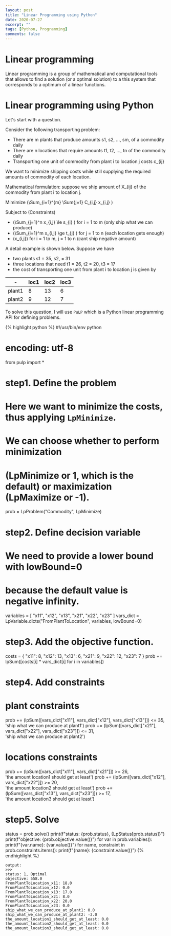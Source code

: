 ```yaml
---
layout: post
title: "Linear Programming using Python"
date: 2020-07-27
excerpt: ""
tags: [Python, Programming]
comments: false
---
```


# Linear programming 

Linear programming is a group of mathematical and computational tools that allows to find a solution (or a optimal solution) to a this system that corresponds to a optimum of a linear functions. 

# Linear programming using Python

Let's start with a question.

Consider the following transporting problem:
- There are m plants that produce amounts s1, s2, ..., sm, of a commodity daily 
- There are n locations that require amounts t1, t2, ..., tn of the commodity daily
- Transporting one unit of commodity from plant i to location j costs c_{ij} 

We want to minimize shipping costs while still supplying the required amounts of commodity of each location.

Mathematical formulation: suppose we ship amount of X_{ij} of the commodity from plant i to location j.

Mimimize \(\Sum_{i=1}^{m} \Sum{j=1} C_{i,j} x_{i,j} \)

Subject to (Constraints)

- \(\Sum_{j=1}^n x_{i,j} \le s_{i} \) for i = 1 to m (only ship what we can produce)
- \(\Sum_{i=1}^m x_{i,j} \ge t_{j} \) for j = 1 to n (each location gets enough)
- \(x_{i,j}\) for i = 1 to m, j = 1 to n (cant ship negative amount)

A detail example is shown below. Suppose we have 
- two plants s1 = 35, s2, = 31
- three locations that need t1 = 26, t2 = 20, t3 = 17
- the cost of transporting one unit from plant i to location j is given by 

| - | loc1 | loc2 | loc3 |
| --- | --- | --- | --- |
| plant1 | 8 | 13 | 6 | 
| plant2 | 9 | 12 | 7 | 

To solve this question,  I will use `PuLP` which is a Python linear programming API for defining problems.


{% highlight python %}
#!/usr/bin/env python
# encoding: utf-8
from pulp import *

# step1. Define the problem 
# Here we want to minimize the costs, thus applying `LpMinimize`.
# We can choose whether to perform minimization 
# (LpMinimize or 1, which is the default) or maximization (LpMaximize or -1).
prob = LpProblem("Commodity", LpMinimize)


# step2. Define decision variable 
# We need to provide a lower bound with lowBound=0 
# because the default value is negative infinity.
variables = [ "x11", "x12", "x13", "x21", "x22", "x23" ]
vars_dict = LpVariable.dicts("FromPlantToLocation", variables, lowBound=0)


# step3. Add the objective function. 
costs = { "x11": 8, "x12": 13, "x13": 6, "x21": 9, "x22": 12, "x23": 7 }
prob += lpSum([costs[i] * vars_dict[i] for i in variables])

# step4. Add constraints 

# plant constraints
prob += (lpSum([vars_dict["x11"], vars_dict["x12"], vars_dict["x13"]]) <= 35, \
         'ship what we can produce at plant1')
prob += (lpSum([vars_dict["x21"], vars_dict["x22"], vars_dict["x23"]]) <= 31, \
         'ship what we can produce at plant2')

# locations constraints 
prob += (lpSum([vars_dict["x11"], vars_dict["x21"]]) >= 26,\
         'the amount location1 should get at least')
prob += (lpSum([vars_dict["x12"], vars_dict["x22"]]) >= 20,\
         'the amount location2 should get at least')
prob += (lpSum([vars_dict["x13"], vars_dict["x23"]]) >= 17,\
         'the amount location3 should get at least')
         
# step5. Solve 
status = prob.solve()
print(f"status: {prob.status}, {LpStatus[prob.status]}")
print(f"objective: {prob.objective.value()}")
for var in prob.variables():
    print(f"{var.name}: {var.value()}")
for name, constraint in prob.constraints.items():
    print(f"{name}: {constraint.value()}")
{% endhighlight %}

```
output:
>>>
status: 1, Optimal
objective: 558.0
FromPlantToLocation_x11: 18.0
FromPlantToLocation_x12: 0.0
FromPlantToLocation_x13: 17.0
FromPlantToLocation_x21: 8.0
FromPlantToLocation_x22: 20.0
FromPlantToLocation_x23: 0.0
ship_what_we_can_produce_at_plant1: 0.0
ship_what_we_can_produce_at_plant2: -3.0
the_amount_location1_should_get_at_least: 0.0
the_amount_location2_should_get_at_least: 0.0
the_amount_location3_should_get_at_least: 0.0
```
